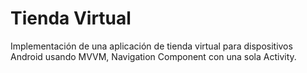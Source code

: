 # Tienda Virtual
Implementación de una aplicación de tienda virtual para dispositivos Android usando MVVM, Navigation Component con una sola Activity.
